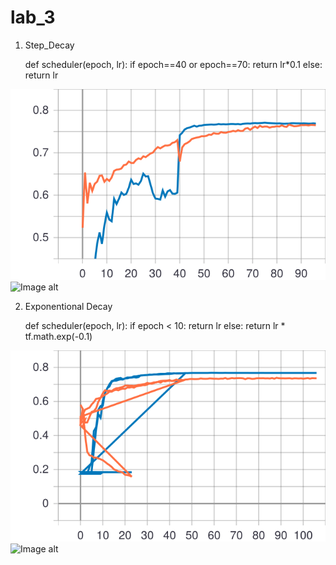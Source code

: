 # lab_3
1. Step_Decay

    def scheduler(epoch, lr):
      if epoch==40 or epoch==70:
        return lr*0.1
      else:
        return lr
        
![Image alt](https://github.com/maggiemmae/lab_3/blob/master/epoch_categorical_accuracy%20step.svg)
![Image alt](https://github.com/maggiemmae/lab_3/blob/master/epoch_categorical_loss%20step.svg)

2. Exponentional Decay

    def scheduler(epoch, lr):
      if epoch < 10:
        return lr
      else:
        return lr * tf.math.exp(-0.1)
        
![Image alt](https://github.com/maggiemmae/lab_3/blob/master/epoch_categorical_accuracy%20exp.svg)
![Image alt](https://github.com/maggiemmae/lab_3/blob/master/epoch_categorical_loss%20exp.svg)
